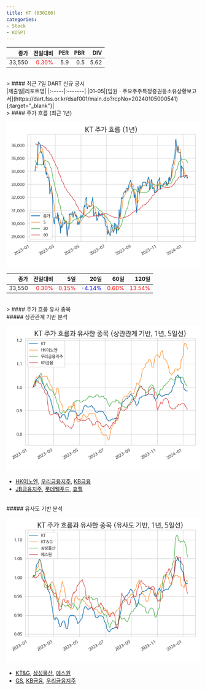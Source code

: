 ```yaml
---
title: KT (030200)
categories:
- Stock
- KOSPI
---
```


|종가|전일대비|PER|PBR|DIV|
|---:|-------:|--:|--:|--:|
|33,550|<span style="color: red">0.30%</span>|5.9|0.5|5.62|

<!-- more -->

<br>
> #### 최근 7일 DART 신규 공시
<br>
|제출일|리포트명|
|:-----|:-------|
|01-05|[임원ㆍ주요주주특정증권등소유상황보고서](https://dart.fss.or.kr/dsaf001/main.do?rcpNo=20240105000541){:target="_blank"}|

<br>
> #### 주가 흐름 (최근 1년)

![030200](/assets/images/stock/030200.png)

|종가|전일대비|5일|20일|60일|120일|
|---:|-------:|--:|---:|---:|----:|
|33,550|<span style="color: red">0.30%</span>|<span style="color: red">0.15%</span>|<span style="color: blue">-4.14%</span>|<span style="color: red">0.60%</span>|<span style="color: red">13.54%</span>|

<br>
> #### 주가 흐름 유사 종목

<br>
##### 상관관계 기반 분석

![030200](/assets/images/stock/030200_corr.png)
- [HK이노엔](/195940/), [우리금융지주](/316140/), [KB금융](/105560/)
- [JB금융지주](/175330/), [롯데웰푸드](/280360/), [휴젤](/145020/)

<br>
##### 유사도 기반 분석

![030200](/assets/images/stock/030200_sim.png)
- [KT&G](/033780/), [삼성물산](/028260/), [에스원](/012750/)
- [GS](/078930/), [KB금융](/105560/), [우리금융지주](/316140/)